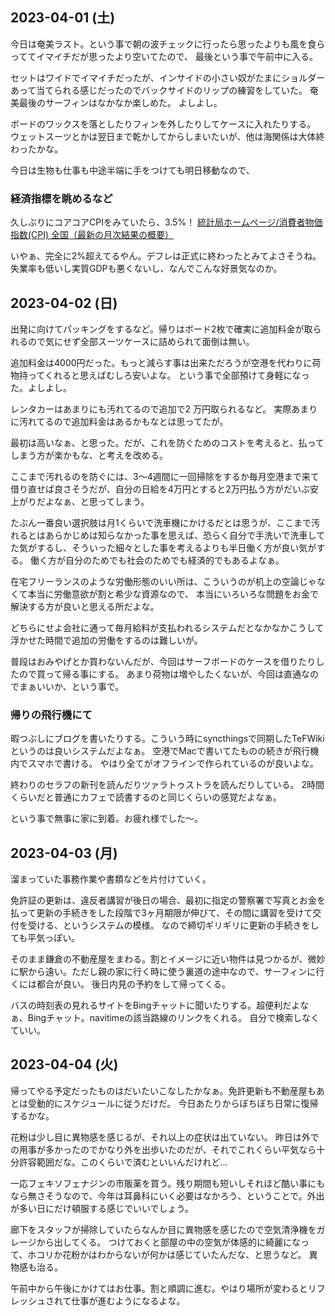 ## 2023-04-01 (土)

今日は奄美ラスト。という事で朝の波チェックに行ったら思ったよりも風を食らっててイマイチだが思ったより空いてたので、
最後という事で午前中に入る。

セットはワイドでイマイチだったが、インサイドの小さい奴がたまにショルダーあって当てられる感じだったのでバックサイドのリップの練習をしていた。
奄美最後のサーフィンはなかなか楽しめた。
よしよし。

ボードのワックスを落としたりフィンを外したりしてケースに入れたりする。
ウェットスーツとかは翌日まで乾かしてからしまいたいが、他は海関係は大体終わったかな。

今日は生物も仕事も中途半端に手をつけても明日移動なので、

### 経済指標を眺めるなど

久しぶりにコアコアCPIをみていたら、3.5%！ [統計局ホームページ/消費者物価指数(CPI) 全国（最新の月次結果の概要）](https://www.stat.go.jp/data/cpi/sokuhou/tsuki/index-z.html)

いやぁ、完全に2%超えてるやん。デフレは正式に終わったとみてよさそうね。失業率も低いし実質GDPも悪くないし、なんでこんな好景気なのか。

## 2023-04-02 (日)

出発に向けてパッキングをするなど。帰りはボード2枚で確実に追加料金が取られるので気にせず全部スーツケースに詰められて面倒は無い。

追加料金は4000円だった。もっと減らす事は出来ただろうが空港を代わりに荷物持ってくれると思えばむしろ安いよな。
という事で全部預けて身軽になった。よしよし。

レンタカーはあまりにも汚れてるので追加で2 万円取られるなど。
実際あまりに汚れてるので追加料金はあるかもなとは思ってたが。

最初は高いなぁ、と思った。だが、これを防ぐためのコストを考えると、払ってしまう方が楽かもな、と考えを改める。

ここまで汚れるのを防ぐには、3〜4週間に一回掃除をするか毎月空港まで来て借り直せば良さそうだが、自分の日給を4万円とすると2万円払う方がだいぶ安上がりだよなぁ、と思ってしまう。

たぶん一番良い選択肢は月1くらいで洗車機にかけるだとは思うが、ここまで汚れるとはあらかじめは知らなかった事を思えば、恐らく自分で手洗いで洗車してた気がするし、そういった細々とした事を考えるよりも半日働く方が良い気がする。
働く方が自分のためでも社会のためでも経済的でもあるよなぁ。

在宅フリーランスのような労働形態のいい所は、こういうのが机上の空論じゃなくて本当に労働意欲が割と希少な資源なので、
本当にいろいろな問題をお金で解決する方が良いと思える所だよな。

どちらにせよ会社に通って毎月給料が支払われるシステムだとなかなかこうして浮かせた時間で追加の労働をするのは難しいが。

普段はおみやげとか買わないんだが、今回はサーフボードのケースを借りたりしたので買って帰る事にする。
あまり荷物は増やしたくないが、今回は直通なのでまぁいいか、という事で。

### 帰りの飛行機にて

暇つぶしにブログを書いたりする。こういう時にsyncthingsで同期したTeFWikiというのは良いシステムだよなぁ。
空港でMacで書いてたものの続きが飛行機内でスマホで書ける。
やはり全てがオフラインで作られているのが良いよな。

終わりのセラフの新刊を読んだりツァラトゥストラを読んだりしている。
2時間くらいだと普通にカフェで読書するのと同じくらいの感覚だよなぁ。

という事で無事に家に到着。お疲れ様でした〜。

## 2023-04-03 (月)

溜まっていた事務作業や書類などを片付けていく。

免許証の更新は、違反者講習が後日の場合、最初に指定の警察署で写真とお金を払って更新の手続きをした段階で3ヶ月期限が伸びて、その間に講習を受けて交付を受ける、というシステムの模様。
なので締切ギリギリに更新の手続きをしても平気っぽい。

そのまま鎌倉の不動産屋をまわる。割とイメージに近い物件は見つかるが、微妙に駅から遠い。ただし親の家に行く時に使う裏道の途中なので、サーフィンに行くには都合が良い。
後日内見の予約をして帰ってくる。

バスの時刻表の見れるサイトをBingチャットに聞いたりする。超便利だよなぁ、Bingチャット。navitimeの該当路線のリンクをくれる。
自分で検索しなくていい。

## 2023-04-04 (火)

帰ってやる予定だったものはだいたいこなしたかなぁ。免許更新も不動産屋もあとは受動的にスケジュールに従うだけだ。
今日あたりからぼちぼち日常に復帰するかな。

花粉は少し目に異物感を感じるが、それ以上の症状は出ていない。
昨日は外での用事が多かったのでかなり外を出歩いたのだが、それでこれくらい平気なら十分許容範囲だな。このくらいで済むといいんだけれど…

一応フェキソフェナジンの市販薬を買う。残り期間も短いしそれほど酷い事にもなら無さそうなので、今年は耳鼻科にいく必要はなかろう、ということで。外出が多い日にだけ頓服する感じでいいでしょう。

廊下をスタッフが掃除していたらなんか目に異物感を感じたので空気清浄機をガレージから出してくる。
つけておくと部屋の中の空気が体感的に綺麗になって、ホコリか花粉かはわからないが何かは感じていたんだな、と思うなど。
異物感も治る。

午前中から午後にかけてはお仕事。割と順調に進む。やはり場所が変わるとリフレッシュされて仕事が進むようになるよな。